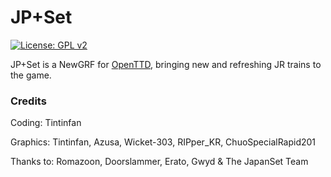 # JP+Set 
 [![License: GPL v2](https://img.shields.io/badge/License-GPL%20v2-blue.svg)](https://www.gnu.org/licenses/old-licenses/gpl-2.0.en.html)


JP+Set is a NewGRF for [OpenTTD](https://www.openttd.org/), bringing new and refreshing JR trains to the game.

### Credits

Coding: Tintinfan

Graphics: Tintinfan, Azusa, Wicket-303, RIPper_KR, ChuoSpecialRapid201

Thanks to: Romazoon, Doorslammer, Erato, Gwyd & The JapanSet Team
